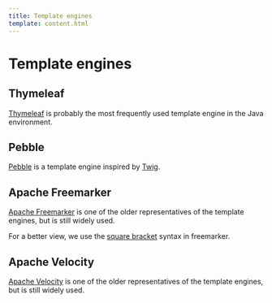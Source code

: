 ```yaml
---
title: Template engines
template: content.html
---
```


# Template engines

## Thymeleaf

[Thymeleaf](https://www.thymeleaf.org/) is probably the most frequently used template engine in the Java environment.

## Pebble

[Pebble](https://pebbletemplates.io/) is a template engine inspired by [Twig](https://twig.symfony.com/).

## Apache Freemarker

[Apache Freemarker](https://freemarker.apache.org) is one of the older representatives of the template engines, but is still widely used.

For a better view, we use the [square bracket](https://freemarker.apache.org/docs/dgui_misc_alternativesyntax.html) syntax in freemarker.

## Apache Velocity

[Apache Velocity](https://velocity.apache.org) is one of the older representatives of the template engines, but is still widely used.
